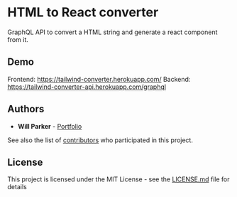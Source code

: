 # HTML to React converter

GraphQL API to convert a HTML string and generate a react component from it.

## Demo

Frontend: https://tailwind-converter.herokuapp.com/
Backend: https://tailwind-converter-api.herokuapp.com/graphql

## Authors

* **Will Parker** - [Portfolio](https://www.wipar.co.uk)

See also the list of [contributors](https://github.com/wprk/tailwind-converter-api/contributors) who participated in this project.

## License

This project is licensed under the MIT License - see the [LICENSE.md](LICENSE.md) file for details
